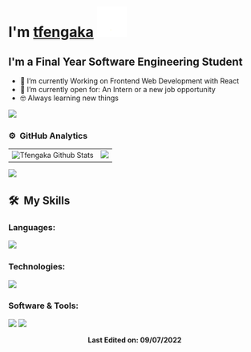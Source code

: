 <h1 >I'm <a href="https://github.com/tfengaka"><strong>tfengaka</strong><a> <img src="https://github.com/Kathryn-Jie/Kathryn-Jie/blob/main/wave.gif" width="60px"/></h1>

## I'm a Final Year Software Engineering Student

- 🌱 I’m currently Working on Frontend Web Development with React
- 🤔 I’m currently open for: An Intern or a new job opportunity
- 🤓 Always learning new things

<img src="https://user-images.githubusercontent.com/73097560/115834477-dbab4500-a447-11eb-908a-139a6edaec5c.gif">

### ⚙️ &nbsp;**GitHub Analytics**

<table style="width:100%">
  <tr>
    <td>
    <img height="200em" src="https://github-readme-stats-eight-theta.vercel.app/api?username=tfengaka&show_icons=true&include_all_commits=true&count_private=true&theme=tokyonight&hide_border=true" alt="Tfengaka Github Stats">
    </td>
    <td>  <img height="200em" src="https://github-readme-stats-eight-theta.vercel.app/api/top-langs/?username=tfengaka&layout=compact&langs_count=6&theme=tokyonight&hide_border=true"/></td>
  </tr>
</table>
<img src="https://user-images.githubusercontent.com/73097560/115834477-dbab4500-a447-11eb-908a-139a6edaec5c.gif">

## **🛠 &nbsp;My Skills**

### **Languages:**

  <img src="https://skillicons.dev/icons?i=html,css,scss,js,ts" />

### **Technologies:**

  <img src="https://skillicons.dev/icons?i=nodejs,express,mongodb,firebase,react,redux,tailwind,mui" />

### **Software & Tools:**

  <img src="https://skillicons.dev/icons?i=git,github,vscode,idea,figma,ps" />
  
<img src="https://user-images.githubusercontent.com/73097560/115834477-dbab4500-a447-11eb-908a-139a6edaec5c.gif">
<div align="center">

**Last Edited on: 09/07/2022**

</div>
